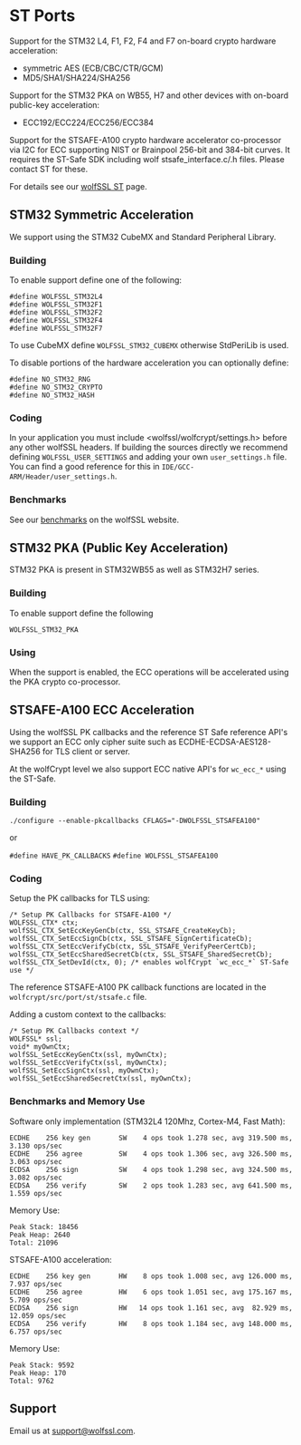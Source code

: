 # ST Ports

Support for the STM32 L4, F1, F2, F4 and F7 on-board crypto hardware acceleration:
 - symmetric AES (ECB/CBC/CTR/GCM)
 - MD5/SHA1/SHA224/SHA256

Support for the STM32 PKA on WB55, H7 and other devices with on-board public-key acceleration:
 - ECC192/ECC224/ECC256/ECC384

Support for the STSAFE-A100 crypto hardware accelerator co-processor via I2C for ECC supporting NIST or Brainpool 256-bit and 384-bit curves. It requires the ST-Safe SDK including wolf stsafe_interface.c/.h files. Please contact ST for these.


For details see our [wolfSSL ST](https://www.wolfssl.com/docs/stm32/) page.


## STM32 Symmetric Acceleration

We support using the STM32 CubeMX and Standard Peripheral Library.

### Building

To enable support define one of the following:

```
#define WOLFSSL_STM32L4
#define WOLFSSL_STM32F1
#define WOLFSSL_STM32F2
#define WOLFSSL_STM32F4
#define WOLFSSL_STM32F7
```

To use CubeMX define `WOLFSSL_STM32_CUBEMX` otherwise StdPeriLib is used.

To disable portions of the hardware acceleration you can optionally define:

```
#define NO_STM32_RNG
#define NO_STM32_CRYPTO
#define NO_STM32_HASH
```

### Coding

In your application you must include <wolfssl/wolfcrypt/settings.h> before any other wolfSSL headers. If building the sources directly we recommend defining `WOLFSSL_USER_SETTINGS` and adding your own `user_settings.h` file. You can find a good reference for this in `IDE/GCC-ARM/Header/user_settings.h`.


### Benchmarks

See our [benchmarks](https://www.wolfssl.com/docs/benchmarks/) on the wolfSSL website.


## STM32 PKA (Public Key Acceleration)

STM32 PKA is present in STM32WB55 as well as STM32H7 series.

### Building

To enable support define the following

`WOLFSSL_STM32_PKA`

### Using

When the support is enabled, the ECC operations will be accelerated using the PKA crypto co-processor.

## STSAFE-A100 ECC Acceleration

Using the wolfSSL PK callbacks and the reference ST Safe reference API's we support an ECC only cipher suite such as ECDHE-ECDSA-AES128-SHA256 for TLS client or server.

At the wolfCrypt level we also support ECC native API's for `wc_ecc_*` using the ST-Safe.

### Building

`./configure --enable-pkcallbacks CFLAGS="-DWOLFSSL_STSAFEA100"`

or

`#define HAVE_PK_CALLBACKS`
`#define WOLFSSL_STSAFEA100`


### Coding

Setup the PK callbacks for TLS using:

```
/* Setup PK Callbacks for STSAFE-A100 */
WOLFSSL_CTX* ctx;
wolfSSL_CTX_SetEccKeyGenCb(ctx, SSL_STSAFE_CreateKeyCb);
wolfSSL_CTX_SetEccSignCb(ctx, SSL_STSAFE_SignCertificateCb);
wolfSSL_CTX_SetEccVerifyCb(ctx, SSL_STSAFE_VerifyPeerCertCb);
wolfSSL_CTX_SetEccSharedSecretCb(ctx, SSL_STSAFE_SharedSecretCb);
wolfSSL_CTX_SetDevId(ctx, 0); /* enables wolfCrypt `wc_ecc_*` ST-Safe use */
```

The reference STSAFE-A100 PK callback functions are located in the `wolfcrypt/src/port/st/stsafe.c` file.

Adding a custom context to the callbacks:

```
/* Setup PK Callbacks context */
WOLFSSL* ssl;
void* myOwnCtx;
wolfSSL_SetEccKeyGenCtx(ssl, myOwnCtx);
wolfSSL_SetEccVerifyCtx(ssl, myOwnCtx);
wolfSSL_SetEccSignCtx(ssl, myOwnCtx);
wolfSSL_SetEccSharedSecretCtx(ssl, myOwnCtx);
```

### Benchmarks and Memory Use

Software only implementation (STM32L4 120Mhz, Cortex-M4, Fast Math):

```
ECDHE    256 key gen       SW    4 ops took 1.278 sec, avg 319.500 ms,  3.130 ops/sec
ECDHE    256 agree         SW    4 ops took 1.306 sec, avg 326.500 ms,  3.063 ops/sec
ECDSA    256 sign          SW    4 ops took 1.298 sec, avg 324.500 ms,  3.082 ops/sec
ECDSA    256 verify        SW    2 ops took 1.283 sec, avg 641.500 ms,  1.559 ops/sec
```

Memory Use:

```
Peak Stack: 18456
Peak Heap: 2640
Total: 21096
```


STSAFE-A100 acceleration:

```
ECDHE    256 key gen       HW    8 ops took 1.008 sec, avg 126.000 ms,  7.937 ops/sec
ECDHE    256 agree         HW    6 ops took 1.051 sec, avg 175.167 ms,  5.709 ops/sec
ECDSA    256 sign          HW   14 ops took 1.161 sec, avg  82.929 ms, 12.059 ops/sec
ECDSA    256 verify        HW    8 ops took 1.184 sec, avg 148.000 ms,  6.757 ops/sec
```

Memory Use:

```
Peak Stack: 9592
Peak Heap: 170
Total: 9762
```


## Support

Email us at [support@wolfssl.com](mailto:support@wolfssl.com).
